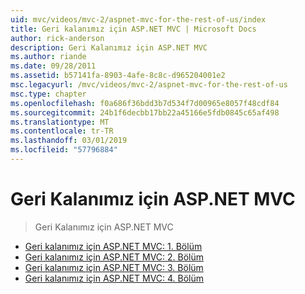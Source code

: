 ```yaml
---
uid: mvc/videos/mvc-2/aspnet-mvc-for-the-rest-of-us/index
title: Geri kalanımız için ASP.NET MVC | Microsoft Docs
author: rick-anderson
description: Geri Kalanımız için ASP.NET MVC
ms.author: riande
ms.date: 09/28/2011
ms.assetid: b57141fa-8903-4afe-8c8c-d965204001e2
msc.legacyurl: /mvc/videos/mvc-2/aspnet-mvc-for-the-rest-of-us
msc.type: chapter
ms.openlocfilehash: f0a686f36bdd3b7d534f7d00965e8057f48cdf84
ms.sourcegitcommit: 24b1f6decbb17bb22a45166e5fdb0845c65af498
ms.translationtype: MT
ms.contentlocale: tr-TR
ms.lasthandoff: 03/01/2019
ms.locfileid: "57796884"
---
```

<a name="aspnet-mvc-for-the-rest-of-us"></a>Geri Kalanımız için ASP.NET MVC
====================
> Geri Kalanımız için ASP.NET MVC


- [Geri kalanımız için ASP.NET MVC: 1. Bölüm](aspnet-mvc-for-the-rest-of-us-part-1.md)
- [Geri kalanımız için ASP.NET MVC: 2. Bölüm](aspnet-mvc-for-the-rest-of-us-part-2.md)
- [Geri kalanımız için ASP.NET MVC: 3. Bölüm](aspnet-mvc-for-the-rest-of-us-part-3.md)
- [Geri kalanımız için ASP.NET MVC: 4. Bölüm](aspnet-mvc-for-the-rest-of-us-part-4.md)
